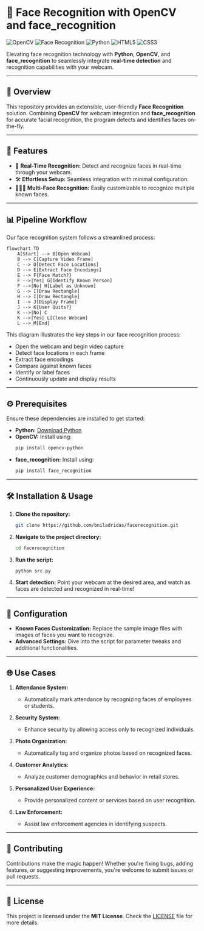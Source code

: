# 💠 Face Recognition with OpenCV and face_recognition

![OpenCV](https://img.shields.io/badge/-OpenCV-5C3EE8?style=flat-square&logo=opencv&logoColor=white)
![Face Recognition](https://img.shields.io/badge/-Face_Recognition-FF5733?style=flat-square&logo=python&logoColor=white)
![Python](https://img.shields.io/badge/-Python-3776AB?style=flat-square&logo=python&logoColor=white)
![HTML5](https://img.shields.io/badge/-HTML5-E34F26?style=flat-square&logo=html5&logoColor=white)
![CSS3](https://img.shields.io/badge/-CSS3-1572B6?style=flat-square&logo=css3&logoColor=white)

Elevating face recognition technology with **Python**, **OpenCV**, and **face_recognition** to seamlessly integrate **real-time detection** and recognition capabilities with your webcam.

---

## 🌟 Overview

This repository provides an extensible, user-friendly **Face Recognition** solution. Combining **OpenCV** for webcam integration and **face_recognition** for accurate facial recognition, the program detects and identifies faces on-the-fly.

---

## 🚀 Features

- 🎥 **Real-Time Recognition:** Detect and recognize faces in real-time through your webcam.
- 🛠️ **Effortless Setup:** Seamless integration with minimal configuration.
- 🧑‍🤝‍🧑 **Multi-Face Recognition:** Easily customizable to recognize multiple known faces.

---

## 📊 Pipeline Workflow

Our face recognition system follows a streamlined process:

```mermaid
flowchart TD
    A[Start] --> B[Open Webcam]
    B --> C[Capture Video Frame]
    C --> D[Detect Face Locations]
    D --> E[Extract Face Encodings]
    E --> F{Face Match?}
    F -->|Yes| G[Identify Known Person]
    F -->|No| H[Label as Unknown]
    G --> I[Draw Rectangle]
    H --> I[Draw Rectangle]
    I --> J[Display Frame]
    J --> K{User Quits?}
    K -->|No| C
    K -->|Yes| L[Close Webcam]
    L --> M[End]
```

This diagram illustrates the key steps in our face recognition process:
- Open the webcam and begin video capture
- Detect face locations in each frame
- Extract face encodings
- Compare against known faces
- Identify or label faces
- Continuously update and display results

---

## ⚙️ Prerequisites

Ensure these dependencies are installed to get started:

- **Python:** [Download Python](https://www.python.org/downloads/)
- **OpenCV:** Install using:
  ```bash
  pip install opencv-python
  ```
- **face_recognition:** Install using:
  ```bash
  pip install face_recognition
  ```

---

## 🛠️ Installation & Usage

1. **Clone the repository:**
   ```bash
   git clone https://github.com/bniladridas/facerecognition.git
   ```

2. **Navigate to the project directory:**
   ```bash
   cd facerecognition
   ```

3. **Run the script:**
   ```bash
   python src.py
   ```

4. **Start detection:** Point your webcam at the desired area, and watch as faces are detected and recognized in real-time!

---

## 🔧 Configuration

- **Known Faces Customization:** Replace the sample image files with images of faces you want to recognize.
- **Advanced Settings:** Dive into the script for parameter tweaks and additional functionalities.

---

## 🌐 Use Cases

1. **Attendance System:**
   - Automatically mark attendance by recognizing faces of employees or students.

2. **Security System:**
   - Enhance security by allowing access only to recognized individuals.

3. **Photo Organization:**
   - Automatically tag and organize photos based on recognized faces.

4. **Customer Analytics:**
   - Analyze customer demographics and behavior in retail stores.

5. **Personalized User Experience:**
   - Provide personalized content or services based on user recognition.

6. **Law Enforcement:**
   - Assist law enforcement agencies in identifying suspects.

---

## 🤝 Contributing

Contributions make the magic happen! Whether you're fixing bugs, adding features, or suggesting improvements, you're welcome to submit issues or pull requests. 

---

## 📝 License

This project is licensed under the **MIT License**. Check the [LICENSE](https://github.com/bniladridas/facerecognition/blob/main/LICENSE) file for more details.
